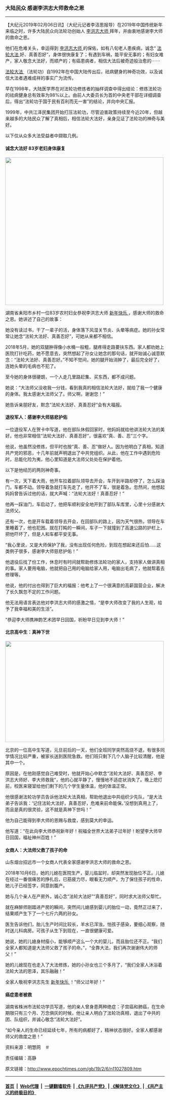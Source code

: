### 大陆民众 感谢李洪志大师救命之恩
------------------------

<p>
 【大纪元2019年02月06日讯】（大纪元记者李洁思报导）在2019年中国传统新年来临之时，许多大陆民众向法轮功创始人
 <a href="http://www.epochtimes.com/gb/tag/%E6%9D%8E%E6%B4%AA%E5%BF%97%E5%A4%A7%E5%B8%88.html">
  李洪志大师
 </a>
 拜年，并由衷地感谢李大师的救命之恩。
</p>
<p>
 他们在危难关头，幸运得到
 <a href="http://www.epochtimes.com/gb/tag/%E6%9D%8E%E6%B4%AA%E5%BF%97%E5%A4%A7%E5%B8%88.html">
  李洪志大师
 </a>
 的保佑，如有八旬老人患疾病，诚念“
 <a href="http://www.epochtimes.com/gb/tag/%E6%B3%95%E8%BD%AE%E5%A4%A7%E6%B3%95.html">
  法轮大法
 </a>
 好、真善忍好”，身体很快康复了；有遇到车祸，能平安无事的；有妇女难产，家人敬念大法好，而顺产的；有癌患病者，相信大法后被奇迹般治愈的⋯⋯
</p>
<p>
 <a href="http://www.epochtimes.com/gb/tag/%E6%B3%95%E8%BD%AE%E5%A4%A7%E6%B3%95.html">
  法轮大法
 </a>
 （法轮功）自1992年在中国大陆传出后，祛病健身的神奇功效，以及诚信大法者遇难成祥的事实广为流传。
</p>
<p>
 早在1998年，大陆医学界在对法轮功修炼者的抽样调查中得出结论：修炼法轮功的祛病健身总有效率为98%以上。由前人大委员长为首的中央老干部在详细调查后，得出“法轮功于国于民有百利而无一害”的结论，并向中央汇报。
</p>
<p>
 1999年，中共江泽民集团开始打压法轮功，尽管迫害政策持续至今近20年，但越来越多的大陆民众了解了真相后，相信法轮大法好，亲身见证了法轮功的神奇与美好。
</p>
<p>
 以下仅从众多大法受益者中撷取几例。
</p>
<h4>
 诚念大法好 83岁老妇身体康复
</h4>
<p>
 <a href="http://i.epochtimes.com/assets/uploads/2019/02/2019-2-5-1901261011232511.jpg">
  <img alt="" class=" wp-image-11027831 aligncenter" height="466" src="http://i.epochtimes.com/assets/uploads/2019/02/2019-2-5-1901261011232511-600x559.jpg" width="500"/>
 </a>
</p>
<p>
 湖南省耒阳市乡村一位83岁农村妇女恭祝李洪志大师
 <a href="http://www.epochtimes.com/gb/tag/%E6%96%B0%E5%B9%B4%E5%BF%AB%E4%B9%90.html">
  新年快乐
 </a>
 ，感谢大师的救命之恩。她讲述了自己的故事：
</p>
<p>
 她没有读过书，干了一辈子的活，身体落下风湿关节炎、头晕等病症。她的孙女常常让她念“法轮大法好、真善忍好”，可她从来都不相信。
</p>
<p>
 2018年5月，她的双腿肿得像小水桶一般粗，腿疼得走路要扶东西。家人都劝她上医院打针吃药，她不愿意去，突然想起了孙女让她念的那句话，就开始诚心诚意默念：“法轮大法好、真善忍好。”不知不觉间，她的腿开始消肿了，最后完全好了，连她头晕的毛病也不犯了。
</p>
<p>
 至今她的身体很硬朗，一个人走几里路赶集、买东西，都不成问题。
</p>
<p>
 她说：“大法师父没收我一分钱，看到我真的相信法轮大法好，就给了我一个健康的身体。我太感谢大法师父了。师父啊，谢谢您！”
</p>
<p>
 她告诉亲朋好友，默念“法轮大法好、真善忍好”会有大福报。
</p>
<h4>
 退役军人：感谢李大师慈悲护佑
</h4>
<p>
 一位退役军人在贺卡中写道，他在部队休假回家时，他妈妈就给他讲法轮大法的美好。他也非常相信“法轮大法好、真善忍好”，很喜欢“真、善、忍”三个字。
</p>
<p>
 他说，他虽然没修炼，但平时也按“真、善、忍”做好人。因为他明白了真相，知道共产党的邪恶，十几年前就声明退出了中共党组织。从此，他在工作中遇到危险时，总能化险为夷，他心里知道是大法师父处处在保护着他。
</p>
<p>
 以下是他经历的两则神奇事。
</p>
<p>
 有一次，天下着大雨，他开车拉着部队领导去开会，车开到半路却停了，怎么踩油门，车都不动。领导着急就打车先走了，他开不了车，很是着急。忽然间，他想起妈妈曾告诉过他的话，就大声喊：“法轮大法好！真善忍好！”
</p>
<p>
 他再一踩油门，车启动了，他把车顺利安全地开到了部队车库里，心里十分感谢大法师父。
</p>
<p>
 还有一次，也是开车载着领导去开会，在回部队的路上，因为天气很热，领导在车里睡着了，他也犯困。就在打盹的一瞬间，车子一下就撞到了高速公路的护栏上，把他吓坏了，但是人和车都平安无事。
</p>
<p>
 “我心里说，又是大师保护了我，没有出现任何危险，到现在想起来还后怕……这类例子很多，感谢李大师慈悲护佑！”
</p>
<p>
 他退役后找了份工作，休息时有时间就帮助修炼法轮功的家人，支持家人做讲真相的事。家人要用电脑，他就把自己用的电脑给家人用，电脑出毛病了，他就帮着去修理等。
</p>
<p>
 他说，他的付出也得到了巨大的福报：他考上了一个很满意的高薪国营企业，解决了长久飘忽不定的工作问题。
</p>
<p>
 他无法用语言表达他对李洪志大师的感激之情，“是李大师改变了我的人生观，给予了我幸福和美的生活”。
</p>
<p>
 “恭迎李大师携神韵艺术团早日回国，祈盼早日见到李大师！”
</p>
<h4>
 北京高中生：真神下世
</h4>
<p>
 <a href="http://i.epochtimes.com/assets/uploads/2019/02/2019-2-3-1901120818476961.jpg">
  <img alt="" class=" wp-image-11027924 aligncenter" height="319" src="http://i.epochtimes.com/assets/uploads/2019/02/2019-2-3-1901120818476961.jpg" width="501"/>
 </a>
</p>
<p>
 北京的一位高中生写道，元旦前后的一天，他们全班同学突然高烧不退，有很多同学情况比较严重，被家长送到医院急救。他们班只剩下几个人脑子比较清醒，他是其中一个。
</p>
<p>
 原因是，在他刚感觉自己难受时，他就开始心中默念“法轮大法好、真善忍好、李洪志大师好、李大师救我”，他的心就平静了，慢慢地不适症状消失了。晚上熄灯前，校医来寝室给他们剩下的几个学生量体温，他的体温正常。
</p>
<p>
 他很感谢法轮功学员告诉他法轮大法真相，帮助他退出中共组织少先队，“是大法弟子告诉我：‘记住法轮大法好，真善忍好，危难来前命能保。’没想到真用上了，而且是真的很灵验，这不就是真神下世吗！”
</p>
<p>
 他为自己能得到李大师的恩赐与救度，感到莫大的幸运。
</p>
<p>
 他写道：“在此向李大师恭祝新年好！祝福全世界大法弟子过年好！盼望李大师早日回国，福祉神州百姓！”
</p>
<h4>
 女商人：大法师父救了孩子的命
</h4>
<p>
 山东烟台招远市一个女商人代表全家感谢李洪志大师的救命之恩。
</p>
<p>
 2018年10月6日，她的儿媳在医院生产，婴儿临盆时，却突然发现胎位不正。儿媳在经过一番很痛苦的挣扎后，已筋疲力尽，眼看无力顺产。为了保住孩子的性命，她儿子已经签字，同意剖腹产。
</p>
<p>
 她与几个亲人在产房外，诚心念“法轮大法好”“真善忍好”，同时求大法师父帮忙。
</p>
<p>
 就在麻醉师刚踏进产房的瞬间，突然间儿媳感到婴儿的胎位一动，竟然正过来了，结果顺产生下了一个七斤六两的孙女。
</p>
<p>
 医生告诉他们，胎儿生产时间比较长，羊水已浑浊，怕孩子感染，要细心观察，随时送儿科病房。可孩子从生下到现在，一直很健康可爱。
</p>
<p>
 她说，她的儿媳身材瘦小，能够顺产这么一个大的婴儿，而且胎位还不正。“我们全家人都知道是大法师父救了孩子的命。”，“全靠大法，我们再次谢谢伟大的师父！”
</p>
<p>
 她的儿媳现在也走入了大法修炼，她的小孙女也三个多月了，“我们全家人沐浴着法轮大法的恩泽，其乐融融！”
</p>
<p>
 全家人敬祝李洪志先生
 <a href="http://www.epochtimes.com/gb/tag/%E6%96%B0%E5%B9%B4%E5%BF%AB%E4%B9%90.html">
  新年快乐
 </a>
 ！“师父过年好！”
</p>
<h4>
 癌症患者被救
</h4>
<p>
 湖南省株洲市法轮功学员写道，他的亲人曾身患两种绝症：子宫癌和肺癌，在生命期限只有三个月、万念俱灰的时候，他让亲人明白了法轮功真相，退出了中共的团、队组织，并诚心敬念“法轮大法好”。
</p>
<p>
 “如今亲人的生命已经延续七年，所有的病都好了，精神状态很好。全家人都感谢师父的救度之恩！”
</p>
<p>
 资料来源：明慧网　＃
</p>
<p>
 责任编辑：高静
</p>

原文链接：http://www.epochtimes.com/gb/19/2/6/n11027809.htm


------------------------
#### [首页](https://github.com/gfw-breaker/banned-news/blob/master/README.md) &nbsp;|&nbsp; [Web代理](https://github.com/labour-camp/helloworld) &nbsp;|&nbsp; [一键翻墙软件](https://github.com/gfw-breaker/nogfw/blob/master/README.md) &nbsp;| [《九评共产党》](https://github.com/gfw-breaker/9ping.md/blob/master/README.md#九评之一评共产党是什么) | [《解体党文化》](https://github.com/gfw-breaker/jtdwh.md/blob/master/README.md) | [《共产主义的终极目的》](https://github.com/gfw-breaker/gczydzjmd.md/blob/master/README.md)

